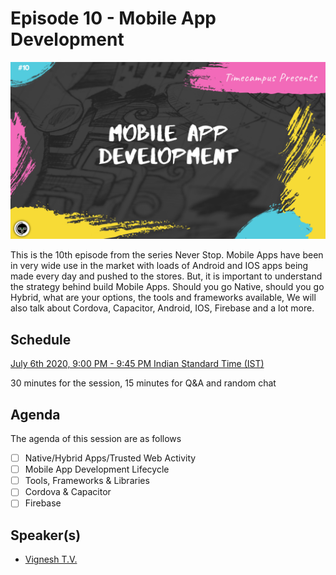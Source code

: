 # Episode 10 - Mobile App Development

![](10-MobileApps.png)

This is the 10th episode from the series Never Stop. Mobile Apps have been in very wide use in the market with loads of Android and IOS apps being made every day and pushed to the stores. But, it is important to understand the strategy behind build Mobile Apps. Should you go Native, should you go Hybrid, what are your options, the tools and frameworks available, We will also talk about Cordova, Capacitor, Android, IOS, Firebase and a lot more.

## Schedule

[July 6th 2020, 9:00 PM - 9:45 PM Indian Standard Time (IST)](https://calendar.google.com/event?action=TEMPLATE&tmeid=NGdxdHBwbTFtcThtMHFna2k2cmt0NGE0c2MgdGltZWNhbXB1cy5jb21fM2hxNHB0a3MwbGUycm5kMGowMW82MDE0YWdAZw&tmsrc=timecampus.com_3hq4ptks0le2rnd0j01o6014ag%40group.calendar.google.com)

30 minutes for the session, 15 minutes for Q&A and random chat

## Agenda

The agenda of this session are as follows

- [ ] Native/Hybrid Apps/Trusted Web Activity
- [ ] Mobile App Development Lifecycle
- [ ] Tools, Frameworks & Libraries
- [ ] Cordova & Capacitor
- [ ] Firebase

## Speaker(s)

- [Vignesh T.V.](http://tvvignesh.com/)
